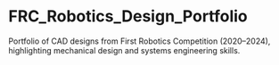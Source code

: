 # FRC_Robotics_Design_Portfolio
Portfolio of CAD designs from First Robotics Competition (2020–2024), highlighting mechanical design and systems engineering skills.
